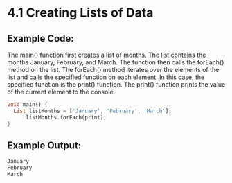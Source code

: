 # 4.1 Creating Lists of Data

## Example Code:
The main() function first creates a list of months. 
The list contains the months January, February, and March. 
The function then calls the forEach() method on the list. 
The forEach() method iterates over the elements of the list and calls the specified function on each element.
In this case, the specified function is the print() function. 
The print() function prints the value of the current element to the console.

```dart
void main() {
  List listMonths = ['January', 'February', 'March'];
      listMonths.forEach(print);
}
```

## Example Output:
```dart
January
February
March
```
